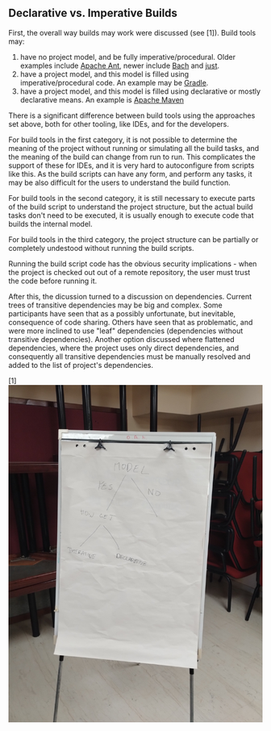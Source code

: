 Declarative vs. Imperative Builds
---------------------------------

First, the overall way builds may work were discussed (see [1]). Build tools may:

1. have no project model, and be fully imperative/procedural. Older examples
   include [Apache Ant](https://ant.apache.org), newer include
   [Bach](https://github.com/sormuras/bach) and [just](https://github.com/casey/just).
2. have a project model, and this model is filled using imperative/procedural code.
   An example may be [Gradle](https://gradle.org/).
3. have a project model, and this model is filled using declarative or mostly
   declarative means. An example is [Apache Maven](https://maven.apache.org)

There is a significant difference between build tools using the approaches set above,
both for other tooling, like IDEs, and for the developers.

For build tools in the first category, it is not possible to determine the meaning
of the project without running or simulating all the build tasks, and the meaning
of the build can change from run to run. This complicates the support of these
for IDEs, and it is very hard to autoconfigure from scripts like this. As the build
scripts can have any form, and perform any tasks, it may be also difficult for
the users to understand the build function.

For build tools in the second category, it is still necessary to execute parts of
the build script to understand the project structure, but the actual build tasks
don't need to be executed, it is usually enough to execute code that builds
the internal model.

For build tools in the third category, the project structure can be partially or
completely undestood without running the build scripts.

Running the build script code has the obvious security implications - when
the project is checked out out of a remote repository, the user must trust
the code before running it.

After this, the dicussion turned to a discussion on dependencies.
Current trees of transitive dependencies may be big and complex.
Some participants have seen that as a possibly unfortunate, but inevitable,
consequence of code sharing. Others have seen that as problematic, and were
more inclined to use "leaf" dependencies (dependencies without transitive
dependencies). Another option discussed where flattened dependencies, where
the project uses only direct dependencies, and consequently all transitive
dependencies must be manually resolved and added to the list of project's dependencies.

[1] ![photo of the board](board.jpg)
